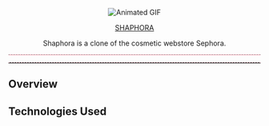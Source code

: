
<p align="center">
  <img src="https://github.com/shannale/Shaphora/blob/main/makeup.gif" alt="Animated GIF">
</p>

<div align="center">
  <a href="https://shaphora-e331876b9fde.herokuapp.com/">SHAPHORA</a>
</div>

<p align="center">
  Shaphora is a clone of the cosmetic webstore Sephora.
  <hr style="border: none; border-top: 1px dashed #999; background-color: pink;">
  <hr style="border: none; border-top: 1px dashed pink;">
</p>

<h2> Overview </h2>

<h2> Technologies Used </h2>

